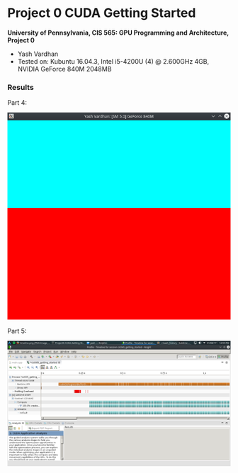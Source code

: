 Project 0 CUDA Getting Started
====================

**University of Pennsylvania, CIS 565: GPU Programming and Architecture, Project 0**

* Yash Vardhan
* Tested on: Kubuntu 16.04.3, Intel i5-4200U (4) @ 2.600GHz 4GB, NVIDIA GeForce 840M 2048MB

### Results

Part 4:

![](images/Screenshot.png)

Part 5:

![](images/Timeline.png)
